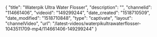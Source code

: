 {
    "title": "Waterpik Ultra Water Flosser",
    "description": "",
    "channelid": "114661406",
    "videoid": "149299244",
    "date_created": "1518710509",
    "date_modified": "1518710848",
    "type": "captivate",
    "layout": "channelVideo",
    "url": "\/latest-videos\/waterpikultrawaterflosser-1043511709-mp4\/114661406-149299244"
}